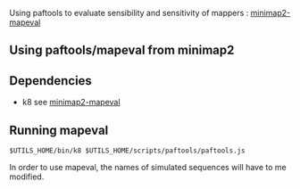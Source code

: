 
Using paftools to evaluate sensibility and sensitivity of mappers :
[minimap2-mapeval](https://github.com/lh3/minimap2/tree/master/misc)

## Using paftools/mapeval from minimap2

## Dependencies
- k8 see [minimap2-mapeval](https://github.com/lh3/minimap2/tree/master/misc)

## Running mapeval
```
$UTILS_HOME/bin/k8 $UTILS_HOME/scripts/paftools/paftools.js
```

In order to use mapeval, the names of simulated sequences will have to me modified.

